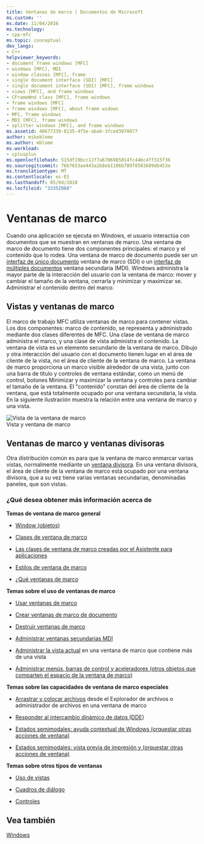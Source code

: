 ```yaml
---
title: Ventanas de marco | Documentos de Microsoft
ms.custom: ''
ms.date: 11/04/2016
ms.technology:
- cpp-mfc
ms.topic: conceptual
dev_langs:
- C++
helpviewer_keywords:
- document frame windows [MFC]
- windows [MFC], MDI
- window classes [MFC], frame
- single document interface (SDI) [MFC]
- single document interface (SDI) [MFC], frame windows
- views [MFC], and frame windows
- CFrameWnd class [MFC], frame windows
- frame windows [MFC]
- frame windows [MFC], about frame widows
- MFC, frame windows
- MDI [MFC], frame windows
- splitter windows [MFC], and frame windows
ms.assetid: 40677339-8135-4f5e-aba6-3fced3078077
author: mikeblome
ms.author: mblome
ms.workload:
- cplusplus
ms.openlocfilehash: 515df19bcc11f7a6706985014fc44bc4ff315f36
ms.sourcegitcommit: 76b7653ae443a2b8eb1186b789f8503609d6453e
ms.translationtype: MT
ms.contentlocale: es-ES
ms.lasthandoff: 05/04/2018
ms.locfileid: "33352068"
---
```

# <a name="frame-windows"></a>Ventanas de marco
Cuando una aplicación se ejecuta en Windows, el usuario interactúa con documentos que se muestran en ventanas de marco. Una ventana de marco de documento tiene dos componentes principales: el marco y el contenido que lo rodea. Una ventana de marco de documento puede ser un [interfaz de único documento](../mfc/sdi-and-mdi.md) ventana de marco (SDI) o un [interfaz de múltiples documentos](../mfc/sdi-and-mdi.md) ventana secundaria (MDI). Windows administra la mayor parte de la interacción del usuario con la ventana de marco: mover y cambiar el tamaño de la ventana, cerrarla y minimizar y maximizar se. Administrar el contenido dentro del marco.  
  
## <a name="frame-windows-and-views"></a>Vistas y ventanas de marco  
 El marco de trabajo MFC utiliza ventanas de marco para contener vistas. Los dos componentes: marco de contenido, se representa y administrado mediante dos clases diferentes de MFC. Una clase de ventana de marco administra el marco, y una clase de vista administra el contenido. La ventana de vista es un elemento secundario de la ventana de marco. Dibujo y otra interacción del usuario con el documento tienen lugar en el área de cliente de la vista, no el área de cliente de la ventana de marco. La ventana de marco proporciona un marco visible alrededor de una vista, junto con una barra de título y controles de ventana estándar, como un menú de control, botones Minimizar y maximizar la ventana y controles para cambiar el tamaño de la ventana. El "contenido" constan del área de cliente de la ventana, que está totalmente ocupado por una ventana secundaria, la vista. En la siguiente ilustración muestra la relación entre una ventana de marco y una vista.  
  
 ![Vista de la ventana de marco](../mfc/media/vc37fx1.gif "vc37fx1")  
Vista y ventana de marco  
  
## <a name="frame-windows-and-splitter-windows"></a>Ventanas de marco y ventanas divisoras  
 Otra distribución común es para que la ventana de marco enmarcar varias vistas, normalmente mediante un [ventana divisora](../mfc/multiple-document-types-views-and-frame-windows.md). En una ventana divisora, el área de cliente de la ventana de marco está ocupado por una ventana divisora, que a su vez tiene varias ventanas secundarias, denominadas paneles, que son vistas.  
  
### <a name="what-do-you-want-to-know-more-about"></a>¿Qué desea obtener más información acerca de  
 **Temas de ventana de marco general**  
  
-   [Window (objetos)](../mfc/window-objects.md)  
  
-   [Clases de ventana de marco](../mfc/frame-window-classes.md)  
  
-   [Las clases de ventana de marco creadas por el Asistente para aplicaciones](../mfc/frame-window-classes-created-by-the-application-wizard.md)  
  
-   [Estilos de ventana de marco](../mfc/frame-window-styles-cpp.md)  
  
-   [¿Qué ventanas de marco](../mfc/what-frame-windows-do.md)  
  
 **Temas sobre el uso de ventanas de marco**  
  
-   [Usar ventanas de marco](../mfc/using-frame-windows.md)  
  
-   [Crear ventanas de marco de documento](../mfc/creating-document-frame-windows.md)  
  
-   [Destruir ventanas de marco](../mfc/destroying-frame-windows.md)  
  
-   [Administrar ventanas secundarias MDI](../mfc/managing-mdi-child-windows.md)  
  
-   [Administrar la vista actual](../mfc/managing-the-current-view.md) en una ventana de marco que contiene más de una vista  
  
-   [Administrar menús, barras de control y aceleradores (otros objetos que comparten el espacio de la ventana de marco)](../mfc/managing-menus-control-bars-and-accelerators.md)  
  
 **Temas sobre las capacidades de ventana de marco especiales**  
  
-   [Arrastrar y colocar archivos](../mfc/dragging-and-dropping-files-in-a-frame-window.md) desde el Explorador de archivos o administrador de archivos en una ventana de marco  
  
-   [Responder al intercambio dinámico de datos (DDE)](../mfc/responding-to-dynamic-data-exchange-dde.md)  
  
-   [Estados semimodales: ayuda contextual de Windows (orquestar otras acciones de ventana)](../mfc/orchestrating-other-window-actions.md)  
  
-   [Estados semimodales: vista previa de impresión y (orquestar otras acciones de ventana)](../mfc/orchestrating-other-window-actions.md)  
  
 **Temas sobre otros tipos de ventanas**  
  
-   [Uso de vistas](../mfc/using-views.md)  
  
-   [Cuadros de diálogo](../mfc/dialog-boxes.md)  
  
-   [Controles](../mfc/controls-mfc.md)  
  
## <a name="see-also"></a>Vea también  
 [Windows](../mfc/windows.md)

